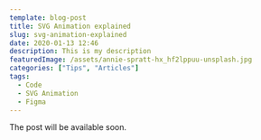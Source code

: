 ```yaml
---
template: blog-post
title: SVG Animation explained
slug: svg-animation-explained
date: 2020-01-13 12:46
description: This is my description
featuredImage: /assets/annie-spratt-hx_hf2lppuu-unsplash.jpg
categories: ["Tips", "Articles"]
tags:
  - Code
  - SVG Animation
  - Figma
---
```

The post will be available soon.